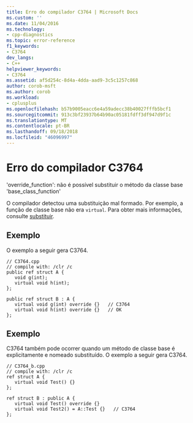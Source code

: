 ```yaml
---
title: Erro do compilador C3764 | Microsoft Docs
ms.custom: ''
ms.date: 11/04/2016
ms.technology:
- cpp-diagnostics
ms.topic: error-reference
f1_keywords:
- C3764
dev_langs:
- C++
helpviewer_keywords:
- C3764
ms.assetid: af5d254c-8d4a-4dda-aad9-3c5c1257c868
author: corob-msft
ms.author: corob
ms.workload:
- cplusplus
ms.openlocfilehash: b57b9005eacc6e4a59adecc38b40027fffb5bcf1
ms.sourcegitcommit: 913c3bf23937b64b90ac05181fdff3df947d9f1c
ms.translationtype: MT
ms.contentlocale: pt-BR
ms.lasthandoff: 09/18/2018
ms.locfileid: "46096997"
---
```

# <a name="compiler-error-c3764"></a>Erro do compilador C3764

'override_function': não é possível substituir o método da classe base 'base_class_function'

O compilador detectou uma substituição mal formado. Por exemplo, a função de classe base não era `virtual`. Para obter mais informações, consulte [substituir](../../windows/override-cpp-component-extensions.md).

## <a name="example"></a>Exemplo

O exemplo a seguir gera C3764.

```
// C3764.cpp
// compile with: /clr /c
public ref struct A {
   void g(int);
   virtual void h(int);
};

public ref struct B : A {
   virtual void g(int) override {}   // C3764
   virtual void h(int) override {}   // OK
};
```

## <a name="example"></a>Exemplo

C3764 também pode ocorrer quando um método de classe base é explicitamente e nomeado substituído. O exemplo a seguir gera C3764.

```
// C3764_b.cpp
// compile with: /clr /c
ref struct A {
   virtual void Test() {}
};

ref struct B : public A {
   virtual void Test() override {}
   virtual void Test2() = A::Test {}   // C3764
};
```